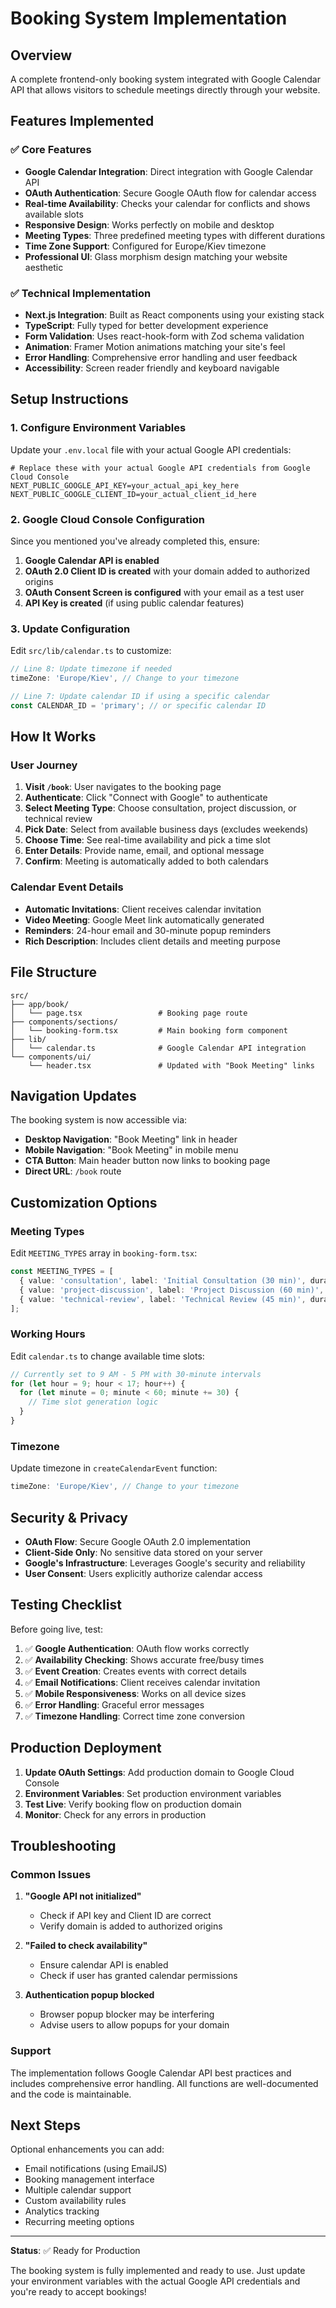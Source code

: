 # Booking System Implementation

## Overview
A complete frontend-only booking system integrated with Google Calendar API that allows visitors to schedule meetings directly through your website.

## Features Implemented

### ✅ Core Features
- **Google Calendar Integration**: Direct integration with Google Calendar API
- **OAuth Authentication**: Secure Google OAuth flow for calendar access
- **Real-time Availability**: Checks your calendar for conflicts and shows available slots
- **Responsive Design**: Works perfectly on mobile and desktop
- **Meeting Types**: Three predefined meeting types with different durations
- **Time Zone Support**: Configured for Europe/Kiev timezone
- **Professional UI**: Glass morphism design matching your website aesthetic

### ✅ Technical Implementation
- **Next.js Integration**: Built as React components using your existing stack
- **TypeScript**: Fully typed for better development experience
- **Form Validation**: Uses react-hook-form with Zod schema validation
- **Animation**: Framer Motion animations matching your site's feel
- **Error Handling**: Comprehensive error handling and user feedback
- **Accessibility**: Screen reader friendly and keyboard navigable

## Setup Instructions

### 1. Configure Environment Variables

Update your `.env.local` file with your actual Google API credentials:

```env
# Replace these with your actual Google API credentials from Google Cloud Console
NEXT_PUBLIC_GOOGLE_API_KEY=your_actual_api_key_here
NEXT_PUBLIC_GOOGLE_CLIENT_ID=your_actual_client_id_here
```

### 2. Google Cloud Console Configuration

Since you mentioned you've already completed this, ensure:

1. **Google Calendar API is enabled**
2. **OAuth 2.0 Client ID is created** with your domain added to authorized origins
3. **OAuth Consent Screen is configured** with your email as a test user
4. **API Key is created** (if using public calendar features)

### 3. Update Configuration

Edit `src/lib/calendar.ts` to customize:

```typescript
// Line 8: Update timezone if needed
timeZone: 'Europe/Kiev', // Change to your timezone

// Line 7: Update calendar ID if using a specific calendar
const CALENDAR_ID = 'primary'; // or specific calendar ID
```

## How It Works

### User Journey
1. **Visit `/book`**: User navigates to the booking page
2. **Authenticate**: Click "Connect with Google" to authenticate
3. **Select Meeting Type**: Choose consultation, project discussion, or technical review
4. **Pick Date**: Select from available business days (excludes weekends)
5. **Choose Time**: See real-time availability and pick a time slot
6. **Enter Details**: Provide name, email, and optional message
7. **Confirm**: Meeting is automatically added to both calendars

### Calendar Event Details
- **Automatic Invitations**: Client receives calendar invitation
- **Video Meeting**: Google Meet link automatically generated
- **Reminders**: 24-hour email and 30-minute popup reminders
- **Rich Description**: Includes client details and meeting purpose

## File Structure

```
src/
├── app/book/
│   └── page.tsx                 # Booking page route
├── components/sections/
│   └── booking-form.tsx         # Main booking form component
├── lib/
│   └── calendar.ts              # Google Calendar API integration
└── components/ui/
    └── header.tsx               # Updated with "Book Meeting" links
```

## Navigation Updates

The booking system is now accessible via:
- **Desktop Navigation**: "Book Meeting" link in header
- **Mobile Navigation**: "Book Meeting" in mobile menu
- **CTA Button**: Main header button now links to booking page
- **Direct URL**: `/book` route

## Customization Options

### Meeting Types
Edit `MEETING_TYPES` array in `booking-form.tsx`:

```typescript
const MEETING_TYPES = [
  { value: 'consultation', label: 'Initial Consultation (30 min)', duration: 30 },
  { value: 'project-discussion', label: 'Project Discussion (60 min)', duration: 60 },
  { value: 'technical-review', label: 'Technical Review (45 min)', duration: 45 },
];
```

### Working Hours
Edit `calendar.ts` to change available time slots:

```typescript
// Currently set to 9 AM - 5 PM with 30-minute intervals
for (let hour = 9; hour < 17; hour++) {
  for (let minute = 0; minute < 60; minute += 30) {
    // Time slot generation logic
  }
}
```

### Timezone
Update timezone in `createCalendarEvent` function:

```typescript
timeZone: 'Europe/Kiev', // Change to your timezone
```

## Security & Privacy

- **OAuth Flow**: Secure Google OAuth 2.0 implementation
- **Client-Side Only**: No sensitive data stored on your server
- **Google's Infrastructure**: Leverages Google's security and reliability
- **User Consent**: Users explicitly authorize calendar access

## Testing Checklist

Before going live, test:

1. ✅ **Google Authentication**: OAuth flow works correctly
2. ✅ **Availability Checking**: Shows accurate free/busy times
3. ✅ **Event Creation**: Creates events with correct details
4. ✅ **Email Notifications**: Client receives calendar invitation
5. ✅ **Mobile Responsiveness**: Works on all device sizes
6. ✅ **Error Handling**: Graceful error messages
7. ✅ **Timezone Handling**: Correct time zone conversion

## Production Deployment

1. **Update OAuth Settings**: Add production domain to Google Cloud Console
2. **Environment Variables**: Set production environment variables
3. **Test Live**: Verify booking flow on production domain
4. **Monitor**: Check for any errors in production

## Troubleshooting

### Common Issues

1. **"Google API not initialized"**
   - Check if API key and Client ID are correct
   - Verify domain is added to authorized origins

2. **"Failed to check availability"**
   - Ensure calendar API is enabled
   - Check if user has granted calendar permissions

3. **Authentication popup blocked**
   - Browser popup blocker may be interfering
   - Advise users to allow popups for your domain

### Support

The implementation follows Google Calendar API best practices and includes comprehensive error handling. All functions are well-documented and the code is maintainable.

## Next Steps

Optional enhancements you can add:
- Email notifications (using EmailJS)
- Booking management interface
- Multiple calendar support
- Custom availability rules
- Analytics tracking
- Recurring meeting options

---

**Status**: ✅ Ready for Production

The booking system is fully implemented and ready to use. Just update your environment variables with the actual Google API credentials and you're ready to accept bookings!